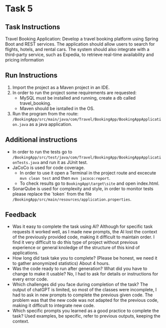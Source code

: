 # Task 5

## Task Instructions
Travel Booking Application: Develop a travel booking platform using Spring Boot and REST services. The application should allow users to search for flights, hotels, and rental cars. 
The system should also integrate with a third-party service, such as Expedia, to retrieve real-time availability and pricing information

## Run Instructions
1. Import the project as a Maven project in an IDE.
2. In order to run the project some requirements are requested:
   - MySQL must be installed and running, create a db called travel_booking.
   - Maven should be isntalled in the OS.
3. Run the program from the route: `/BookingApp/src/main/java/com/Travel/BookingApp/BookingAppApplication.java` as a java application.

## Additional instructions
- In order to run the tests go to `/BookingApp/src/test/java/com/Travel/BookingApp/BookingAppApplicationTests.java` and run it as JUnit test.
- JaCoCo is used for code coverage.
  - In order to use it open a Terminal in the project route and excecute `mvn clean test` and then `mvn jacoco:report`.
  - To check results go to `BookingApp\target\site` and open index.html.
- SonarQube is used for complexity and style, in order to monitor tests please replace the ´token´
  from the file `/BookingApp/src/main/resources/application.properties`.

## Feedback
- Was it easy to complete the task using AI?
  Although for specific task requests it worked well, as I made new prompts, the AI ​​lost the context of the previously provided code,
  making it difficult to maintain order. I find it very difficult to do this type of project without previous experience or general knoledge of the structure of this kind of applications. 
- How long did task take you to complete? (Please be honest, we need it to gather anonymized statistics)
  About 4 hours.
- Was the code ready to run after generation? What did you have to change to make it usable?
  No, I had to ask for details or instructions for every error code. 
- Which challenges did you face during completion of the task?
  The output of chatGPT is limited, so most of the classes were incomplete, I had to ask in new prompts to complete the previous given code.
  The problem was that the new code was not adapted for the previous code, making it difficult to integrate new code.
- Which specific prompts you learned as a good practice to complete the task?
  Used examples, be specific, refer to previous outputs, keeping the context.
